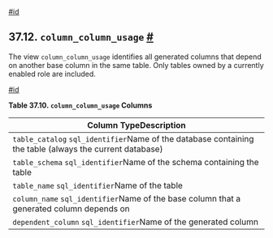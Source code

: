 [#id](#INFOSCHEMA-COLUMN-COLUMN-USAGE)

## 37.12. `column_column_usage` [#](#INFOSCHEMA-COLUMN-COLUMN-USAGE)

The view `column_column_usage` identifies all generated columns that depend on another base column in the same table. Only tables owned by a currently enabled role are included.

[#id](#id-1.7.6.16.3)

**Table 37.10. `column_column_usage` Columns**

| Column TypeDescription                                                                                  |
| ------------------------------------------------------------------------------------------------------- |
| `table_catalog` `sql_identifier`Name of the database containing the table (always the current database) |
| `table_schema` `sql_identifier`Name of the schema containing the table                                  |
| `table_name` `sql_identifier`Name of the table                                                          |
| `column_name` `sql_identifier`Name of the base column that a generated column depends on                |
| `dependent_column` `sql_identifier`Name of the generated column                                         |
